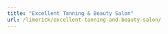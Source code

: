 ```yaml
---
title: "Excellent Tanning & Beauty Salon"
url: /limerick/excellent-tanning-and-beauty-salon/
---
```


